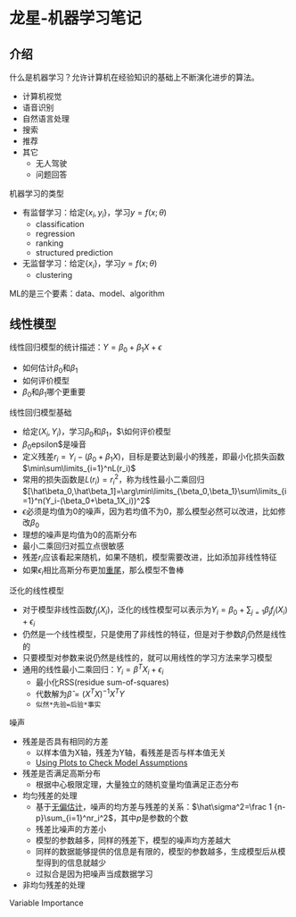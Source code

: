 # 龙星-机器学习笔记

## 介绍

什么是机器学习？允许计算机在经验知识的基础上不断演化进步的算法。

- 计算机视觉
- 语音识别
- 自然语言处理
- 搜索
- 推荐
- 其它
	- 无人驾驶
	- 问题回答

机器学习的类型

- 有监督学习：给定$\{x_i,y_i\}$，学习$y=f(x;\theta)$
	- classification
	- regression
	- ranking
	- structured prediction
- 无监督学习：给定$\{x_i\}$，学习$y=f(x;\theta)$
	- clustering

ML的是三个要素：data、model、algorithm

## 线性模型

线性回归模型的统计描述：$Y=\beta_0+\beta_1X+\epsilon$

- 如何估计$\beta_0$和$\beta_1$
- 如何评价模型
- $\beta_0$和$\beta_1$哪个更重要

线性回归模型基础

- 给定$(X_i, Y_i)$，学习$\beta_0$和$\beta_1$，$\如何评价模型
- $\beta_0$epsilon$是噪音
- 定义残差$r_i=Y_i-(\beta_0+\beta_1X)$，目标是要达到最小的残差，即最小化损失函数 $\min\sum\limits_{i=1}^nL(r_i)$
- 常用的损失函数是$L(r_i)=r_i^2$，称为线性最小二乘回归 $[\hat\beta_0,\hat\beta_1]=\arg\min\limits_{\beta_0,\beta_1}\sum\limits_{i=1}^n(Y_i-(\beta_0+\beta_1X_i))^2$
- $\epsilon$必须是均值为0的噪声，因为若均值不为0，那么模型必然可以改进，比如修改$\beta_0$
- 理想的噪声是均值为0的高斯分布
- 最小二乘回归对孤立点很敏感
- 残差$r_i$应该看起来随机，如果不随机，模型需要改进，比如添加非线性特征
- 如果$\epsilon_i$相比高斯分布更加[重尾](http://en.wikipedia.org/wiki/Heavy-tailed_distribution)，那么模型不鲁棒

泛化的线性模型

- 对于模型非线性函数$f_j(X_i)$，泛化的线性模型可以表示为$Y_i=\beta_0+\sum_{j=1}\beta_jf_j(X_i)+\epsilon_i$
- 仍然是一个线性模型，只是使用了非线性的特征，但是对于参数$\beta_j$仍然是线性的
- 只要模型对参数来说仍然是线性的，就可以用线性的学习方法来学习模型
- 通用的线性最小二乘回归：$Y_i=\beta^TX_i+\epsilon_i$
	- 最小化RSS(residue sum-of-squares)
	- 代数解为$\hat\beta=(X^TX)^{-1}X^TY$
	- `似然*先验=后验*事实`

噪声

- 残差是否具有相同的方差
	- 以样本值为X轴，残差为Y轴，看残差是否与样本值无关
	- [Using Plots to Check Model Assumptions](http://www.ma.utexas.edu/users/mks/statmistakes/modelcheckingplots.html) 
- 残差是否满足高斯分布
	- 根据中心极限定理，大量独立的随机变量均值满足正态分布
- 均匀残差的处理
    - 基于[无偏估计](http://en.wikipedia.org/wiki/Unbiased_estimation_of_standard_deviation)，噪声的均方差与残差的关系：$\hat\sigma^2=\frac 1 {n-p}\sum_{i=1}^nr_i^2$，其中$p$是参数的个数
    - 残差比噪声的方差小
    - 模型的参数越多，同样的残差下，模型的噪声均方差越大
    - 同样的数据能够提供的信息是有限的，模型的参数越多，生成模型后从模型得到的信息就越少
    - 过拟合是因为把噪声当成数据学习
- 非均匀残差的处理

Variable Importance